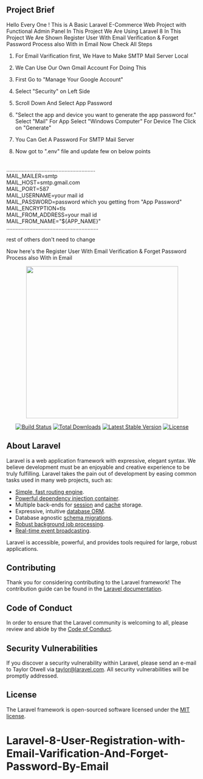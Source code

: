 ## Project Brief 

Hello Every One !
This is A Basic Laravel E-Commerce Web Project with Functional Admin Panel
In This Project We Are Using Laravel 8
In This Project We Are Shown Register User With Email Verification & Forget Password Process also With in Email
Now Check All Steps 

1) For Email Varification first, We Have to Make SMTP Mail Server Local

2) We Can Use Our Own Gmail Account For Doing This

3) First Go to "Manage Your Google Account"

4) Select "Security" on Left Side

5) Scroll Down And Select App Password

6) "Select the app and device you want to generate the app password for."
Select "Mail" For App
Select "Windows Computer" For Device
The Click on "Generate"

7) You Can Get A Password For SMTP Mail Server

8) Now got to ".env" file and update few on below points
<br>
..........................................................
<br>
MAIL_MAILER=smtp
<br>
MAIL_HOST=smtp.gmail.com
<br>
MAIL_PORT=587
<br>
MAIL_USERNAME=your mail id
<br>
MAIL_PASSWORD=password which you getting from "App Password"
<br>
MAIL_ENCRYPTION=tls
<br>
MAIL_FROM_ADDRESS=your mail id
<br>
MAIL_FROM_NAME="${APP_NAME}"
<br>
............................................................
<br>

rest of others don't need to change

Now here's the Register User With Email Verification & Forget Password Process also With in Email




<p align="center"><a href="https://laravel.com" target="_blank"><img src="https://raw.githubusercontent.com/laravel/art/master/logo-lockup/5%20SVG/2%20CMYK/1%20Full%20Color/laravel-logolockup-cmyk-red.svg" width="400"></a></p>

<p align="center">
<a href="https://travis-ci.org/laravel/framework"><img src="https://travis-ci.org/laravel/framework.svg" alt="Build Status"></a>
<a href="https://packagist.org/packages/laravel/framework"><img src="https://img.shields.io/packagist/dt/laravel/framework" alt="Total Downloads"></a>
<a href="https://packagist.org/packages/laravel/framework"><img src="https://img.shields.io/packagist/v/laravel/framework" alt="Latest Stable Version"></a>
<a href="https://packagist.org/packages/laravel/framework"><img src="https://img.shields.io/packagist/l/laravel/framework" alt="License"></a>
</p>

## About Laravel

Laravel is a web application framework with expressive, elegant syntax. We believe development must be an enjoyable and creative experience to be truly fulfilling. Laravel takes the pain out of development by easing common tasks used in many web projects, such as:

- [Simple, fast routing engine](https://laravel.com/docs/routing).
- [Powerful dependency injection container](https://laravel.com/docs/container).
- Multiple back-ends for [session](https://laravel.com/docs/session) and [cache](https://laravel.com/docs/cache) storage.
- Expressive, intuitive [database ORM](https://laravel.com/docs/eloquent).
- Database agnostic [schema migrations](https://laravel.com/docs/migrations).
- [Robust background job processing](https://laravel.com/docs/queues).
- [Real-time event broadcasting](https://laravel.com/docs/broadcasting).

Laravel is accessible, powerful, and provides tools required for large, robust applications.




## Contributing

Thank you for considering contributing to the Laravel framework! The contribution guide can be found in the [Laravel documentation](https://laravel.com/docs/contributions).

## Code of Conduct

In order to ensure that the Laravel community is welcoming to all, please review and abide by the [Code of Conduct](https://laravel.com/docs/contributions#code-of-conduct).

## Security Vulnerabilities

If you discover a security vulnerability within Laravel, please send an e-mail to Taylor Otwell via [taylor@laravel.com](mailto:taylor@laravel.com). All security vulnerabilities will be promptly addressed.

## License

The Laravel framework is open-sourced software licensed under the [MIT license](https://opensource.org/licenses/MIT).
# Laravel-8-User-Registration-with-Email-Varification-And-Forget-Password-By-Email
